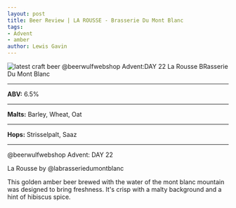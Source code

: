```yaml
---
layout: post
title: Beer Review | LA ROUSSE - Brasserie Du Mont Blanc
tags:
- Advent
- amber
author: Lewis Gavin
---
```


![latest craft beer @beerwulfwebshop Advent:DAY 22 La Rousse BRasserie Du Mont Blanc ](https://scontent-lht6-1.cdninstagram.com/vp/918c31be6547769ce5466ed340e12dab/5CC16162/t51.2885-15/sh0.08/e35/p750x750/47584731_273728313302690_1251593914519180118_n.jpg?_nc_ht=scontent-lht6-1.cdninstagram.com&ig_cache_key=MTk0NzkwMTg1NTMwODgwOTk4NA%3D%3D.2)

***
**ABV:** 6.5%

***
**Malts:** Barley, Wheat, Oat

***
**Hops:** Strisselpalt, Saaz 

***

@beerwulfwebshop Advent: DAY 22

La Rousse by @labrasseriedumontblanc

This golden amber beer brewed with the water of the mont blanc mountain was designed to bring freshness. It's crisp with a malty background and a hint of hibiscus spice.